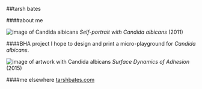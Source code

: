 ##tarsh bates

####about me

![image of Candida albicans](https://tarshbates.files.wordpress.com/2015/11/bates_self-portrait_with_candida_albicans_2011.jpg?w=150&h=112)
  _Self-portrait with _Candida albicans__ (2011)


####BHA project
I hope to design and print a micro-playground for _Candida albicans_.

![image of artwork with Candida albicans](https://tarshbates.files.wordpress.com/2015/11/bates_sdoa_detail_3_20151005.jpg?w=1000&h=562?w=1000&h=562) 
_Surface Dynamics of Adhesion_ (2015) 


####me elsewhere
[tarshbates.com](https://tarshbates.com/)
